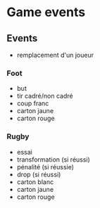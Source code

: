 # Game events
## Events
- remplacement d'un joueur
### Foot
- but
- tir cadré/non cadré
- coup franc
- carton jaune
- carton rouge
### Rugby
- essai
- transformation (si réussi)
- pénalité (si réussie)
- drop (si réussi)
- carton blanc
- carton jaune
- carton rouge
